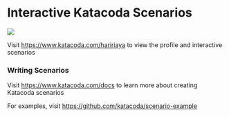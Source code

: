 # Interactive Katacoda Scenarios

[![](http://shields.katacoda.com/katacoda/haririaya/count.svg)](https://www.katacoda.com/haririaya "Get your profile on Katacoda.com")

Visit https://www.katacoda.com/haririaya to view the profile and interactive scenarios

### Writing Scenarios
Visit https://www.katacoda.com/docs to learn more about creating Katacoda scenarios

For examples, visit https://github.com/katacoda/scenario-example
